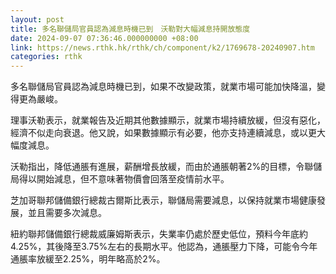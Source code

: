 ```yaml
---
layout: post
title: 多名聯儲局官員認為減息時機已到　沃勒對大幅減息持開放態度
date: 2024-09-07 07:36:46.000000000 +08:00
link: https://news.rthk.hk/rthk/ch/component/k2/1769678-20240907.htm
categories: rthk
---
```


多名聯儲局官員認為減息時機已到，如果不改變政策，就業市場可能加快降溫，變得更為嚴峻。

理事沃勒表示，就業報告及近期其他數據顯示，就業市場持續放緩，但沒有惡化，經濟不似走向衰退。他又說，如果數據顯示有必要，他亦支持連續減息，或以更大幅度減息。

沃勒指出，降低通脹有進展，薪酬增長放緩，而由於通脹朝著2%的目標，令聯儲局得以開始減息，但不意味著物價會回落至疫情前水平。

芝加哥聯邦儲備銀行總裁古爾斯比表示，聯儲局需要減息，以保持就業市場健康發展，並且需要多次減息。

紐約聯邦儲備銀行總裁威廉姆斯表示，失業率仍處於歷史低位，預料今年底約4.25%，其後降至3.75%左右的長期水平。他認為，通脹壓力下降，可能令今年通脹率放緩至2.25%，明年略高於2%。
